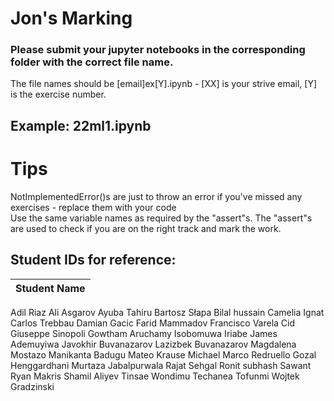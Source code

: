 #  Jon's Marking

### Please submit your jupyter notebooks in the corresponding folder with the correct file name.<br>
The file names should be [email]ex[Y].ipynb  - [XX] is your strive email, [Y] is the exercise number.<br>
## Example: 22ml1.ipynb

# Tips
NotImplementedError()s are just to throw an error if you've missed any exercises - replace them with your code<br>
Use the same variable names as required by the "assert"s.
The "assert"s are used to check if you are on the right track and mark the work.

## Student IDs for reference:

| Student Name 
--- | 

Adil Riaz
Ali Asgarov
Ayuba Tahiru
Bartosz Słapa
Bilal hussain
Camelia Ignat
Carlos Trebbau
Damian Gacic
Farid Mammadov
Francisco Varela Cid
Giuseppe Sinopoli
Gowtham Aruchamy
Isobomuwa Iriabe
James Ademuyiwa
Javokhir Buvanazarov
Lazizbek Buvanazarov
Magdalena Mostazo
Manikanta Badugu
Mateo Krause
Michael Marco Redruello
Gozal Henggardhani
Murtaza Jabalpurwala
Rajat Sehgal
Ronit subhash Sawant
Ryan Makris
Shamil Aliyev
Tinsae Wondimu Techanea
Tofunmi
Wojtek Gradzinski
